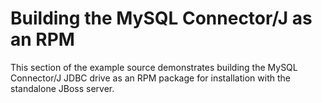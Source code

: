 Building the MySQL Connector/J as an RPM
========================================

This section of the example source demonstrates building the MySQL Connector/J JDBC drive as an RPM package for installation with the standalone JBoss server.

